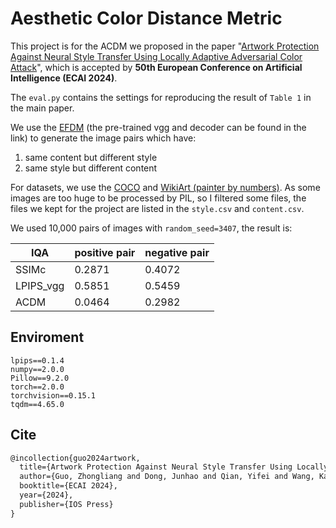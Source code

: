 # Aesthetic Color Distance Metric

This project is for the ACDM we proposed in the paper "[Artwork Protection Against Neural Style Transfer Using Locally Adaptive Adversarial Color Attack](https://arxiv.org/abs/2401.09673)", which is accepted by **50th European Conference on Artificial Intelligence (ECAI 2024)**.

The `eval.py` contains the settings for reproducing the result of `Table 1` in the main paper.

We use the [EFDM](https://arxiv.org/abs/2203.07740) (the pre-trained vgg and decoder can be found in the link) to generate the image pairs which have:

1. same content but different style
2. same style but different content

For datasets, we use the [COCO](https://cocodataset.org/#home) and [WikiArt (painter by numbers)](https://www.kaggle.com/c/painter-by-numbers). As some images are too huge to be processed by PIL, so I filtered some files, the files we kept for the project are listed in the `style.csv` and `content.csv`.

We used 10,000 pairs of images with `random_seed=3407`, the result is:

| IQA       | positive pair | negative pair |
| --------- | ------------- | ------------- |
| SSIMc     | 0.2871        | 0.4072        |
| LPIPS_vgg | 0.5851        | 0.5459        |
| ACDM      | 0.0464        | 0.2982        |


## Enviroment

```
lpips==0.1.4
numpy==2.0.0
Pillow==9.2.0
torch==2.0.0
torchvision==0.15.1
tqdm==4.65.0
```


## Cite

```latex
@incollection{guo2024artwork,
  title={Artwork Protection Against Neural Style Transfer Using Locally Adaptive Adversarial Color Attack},
  author={Guo, Zhongliang and Dong, Junhao and Qian, Yifei and Wang, Kaixuan and Li, Weiye and Guo, Ziheng and Wang, Yuheng and Li, Yanli and Arandjelovi{\'c}, Ognjen and Fang, Lei},
  booktitle={ECAI 2024},
  year={2024},
  publisher={IOS Press}
}
```

